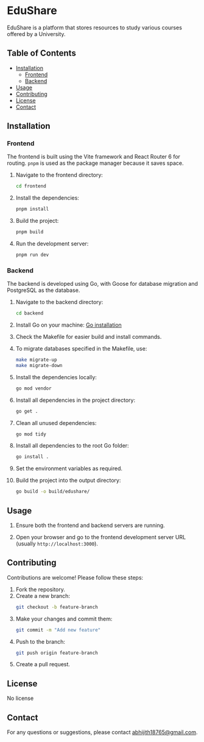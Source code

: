 # EduShare

EduShare is a platform that stores resources to study various courses offered by a University.

## Table of Contents
- [Installation](#installation)
  - [Frontend](#frontend)
  - [Backend](#backend)
- [Usage](#usage)
- [Contributing](#contributing)
- [License](#license)
- [Contact](#contact)

## Installation

### Frontend

The frontend is built using the Vite framework and React Router 6 for routing. `pnpm` is used as the package manager because it saves space.

1. Navigate to the frontend directory:
    ```bash
    cd frontend
    ```

2. Install the dependencies:
    ```bash
    pnpm install
    ```

3. Build the project:
    ```bash
    pnpm build
    ```

4. Run the development server:
    ```bash
    pnpm run dev
    ```

### Backend

The backend is developed using Go, with Goose for database migration and PostgreSQL as the database.

1. Navigate to the backend directory:
    ```bash
    cd backend
    ```

2. Install Go on your machine: [Go installation](https://go.dev/doc/install)

3. Check the Makefile for easier build and install commands.

4. To migrate databases specified in the Makefile, use:
    ```bash
    make migrate-up
    make migrate-down
    ```

5. Install the dependencies locally:
    ```bash
    go mod vendor
    ```

6. Install all dependencies in the project directory:
    ```bash
    go get .
    ```

7. Clean all unused dependencies:
    ```bash
    go mod tidy
    ```

8. Install all dependencies to the root Go folder:
    ```bash
    go install .
    ```

9. Set the environment variables as required.

10. Build the project into the output directory:
    ```bash
    go build -o build/edushare/
    ```

## Usage

1. Ensure both the frontend and backend servers are running.

2. Open your browser and go to the frontend development server URL (usually `http://localhost:3000`).

## Contributing

Contributions are welcome! Please follow these steps:

1. Fork the repository.
2. Create a new branch:
    ```bash
    git checkout -b feature-branch
    ```
3. Make your changes and commit them:
    ```bash
    git commit -m "Add new feature"
    ```
4. Push to the branch:
    ```bash
    git push origin feature-branch
    ```
5. Create a pull request.

## License

No license

## Contact

For any questions or suggestions, please contact [abhijith18765@gmail.com](mailto:abhijith18765@gmail.com).
